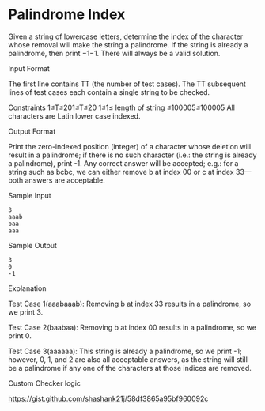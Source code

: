 Palindrome Index
=============

Given a string of lowercase letters, determine the index of the character whose removal will make the string a palindrome. If the string is already a palindrome, then print −1−1. There will always be a valid solution.

Input Format

The first line contains TT (the number of test cases). 
The TT subsequent lines of test cases each contain a single string to be checked.

Constraints 
1≤T≤201≤T≤20 
1≤1≤ length of string ≤100005≤100005 
All characters are Latin lower case indexed.

Output Format

Print the zero-indexed position (integer) of a character whose deletion will result in a palindrome; if there is no such character (i.e.: the string is already a palindrome), print -1. Any correct answer will be accepted; e.g.: for a string such as bcbc, we can either remove b at index 00 or c at index 33—both answers are acceptable.

Sample Input
```
3
aaab
baa
aaa
```
Sample Output
```
3
0
-1
```
Explanation

Test Case 1(aaabaaab): Removing b at index 33 results in a palindrome, so we print 3.

Test Case 2(baabaa): Removing b at index 00 results in a palindrome, so we print 0.

Test Case 3(aaaaaa): This string is already a palindrome, so we print -1; however, 0, 1, and 2 are also all acceptable answers, as the string will still be a palindrome if any one of the characters at those indices are removed.

Custom Checker logic

https://gist.github.com/shashank21j/58df3865a95bf960092c
